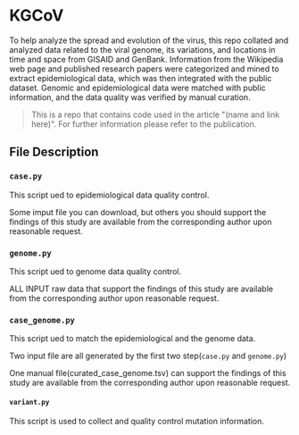 # KGCoV

To help analyze the spread and evolution of the virus, this repo collated and analyzed data related to the viral genome, its variations, and locations in time and space from GISAID and GenBank. Information from the Wikipedia web page and published research papers were categorized and mined to extract epidemiological data, which was then integrated with the public dataset. Genomic and epidemiological data were matched with public information, and the data quality was verified by manual curation.

> This is a repo that contains code used in the article "(name and link here)". For further information please refer to the publication.

## File Description

### `case.py`
This script ued to epidemiological data quality control.


Some imput file you can download, but others you should support the findings of this study are available from the corresponding author upon reasonable request.


### `genome.py`
This script ued to genome data quality control.

ALL INPUT raw data that support the findings of this study are available from the corresponding author upon reasonable request.


### `case_genome.py`
This script ued to match the epidemiological and the genome data.

Two input file are all generated by the first two step(`case.py` and `genome.py`)

One manual file(curated_case_genome.tsv) can support the findings of this study are available from the corresponding author upon reasonable request.


#### `variant.py`
This script is used to collect and quality control mutation information.